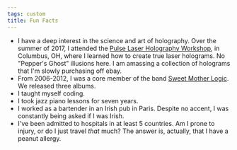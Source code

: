 ```yaml
---
tags: custom
title: Fun Facts
---
```


- I have a deep interest in the science and art of holography. Over the summer of 2017, I attended the [Pulse Laser Holography Workshop](https://holocenter.org/programs/pulse-laser-holography-workshop), in Columbus, OH, where I learned how to create true laser holograms. No "Pepper's Ghost" illusions here. I am amassing a collection of holograms that I'm slowly purchasing off ebay.
- From 2006-2012, I was a core member of the band [Sweet Mother Logic](https://sweetmotherlogic.bandcamp.com/track/natural-history). We released three albums.
- I taught myself coding.
- I took jazz piano lessons for seven years.
- I worked as a bartender in an Irish pub in Paris. Despite no accent, I was constantly being asked if I was Irish.
- I've been admitted to hospitals in at least 5 countries. Am I prone to injury, or do I just travel *that* much? The answer is, actually, that I have a peanut allergy.
